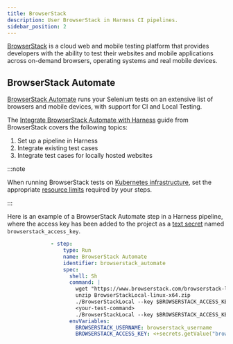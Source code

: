 ```yaml
---
title: BrowserStack
description: User BrowserStack in Harness CI pipelines.
sidebar_position: 2
---
```


[BrowserStack](https://www.browserstack.com/) is a cloud web and mobile testing platform that provides developers with the ability to test their websites and mobile applications across on-demand browsers, operating systems and real mobile devices.

## BrowserStack Automate

[BrowserStack Automate](https://www.browserstack.com/automate-product) runs your Selenium tests on an extensive list of browsers and mobile devices, with support for CI and Local Testing.

The [Integrate BrowserStack Automate with Harness](https://www.browserstack.com/docs/automate/selenium/harness) guide from BrowserStack covers the following topics:

1. Set up a pipeline in Harness
2. Integrate existing test cases
3. Integrate test cases for locally hosted websites

:::note

When running BrowserStack tests on [Kubernetes infrastructure](../../use-ci/set-up-build-infrastructure/k8s-build-infrastructure/set-up-a-kubernetes-cluster-build-infrastructure.md), set the appropriate [resource limits](../../use-ci/set-up-build-infrastructure/resource-limits.md) required by your steps.

:::

Here is an example of a BrowserStack Automate step in a Harness pipeline, where the access key has been added to the project as a [text secret](../../platform/secrets/add-use-text-secrets.md) named `browserstack_access_key`.

```yaml {} showLineNumbers
              - step:
                  type: Run
                  name: BrowserStack Automate
                  identifier: browserstack_automate
                  spec:
                    shell: Sh
                    command: |
                      wget "https://www.browserstack.com/browserstack-local/BrowserStackLocal-linux-x64.zip"
                      unzip BrowserStackLocal-linux-x64.zip
                      ./BrowserStackLocal --key $BROWSERSTACK_ACCESS_KEY --daemon start
                      <your-test-command>
                      ./BrowserStackLocal --key $BROWSERSTACK_ACCESS_KEY --daemon stop
                    envVariables:
                      BROWSERSTACK_USERNAME: browserstack_username
                      BROWSERSTACK_ACCESS_KEY: <+secrets.getValue("browserstack_access_key")>
```